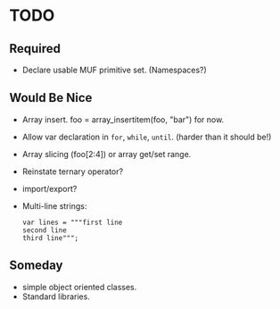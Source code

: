 TODO
====

Required
--------

- Declare usable MUF primitive set. (Namespaces?)


Would Be Nice
-------------

- Array insert.  foo = array_insertitem(foo, "bar") for now.
- Allow var declaration in `for`, `while`, `until`. (harder than it should be!)
- Array slicing (foo[2:4]) or array get/set range.
- Reinstate ternary operator?
- import/export?
- Multi-line strings:

    ```
    var lines = """first line
    second line
    third line""";
    ```


Someday
-------

- simple object oriented classes.
- Standard libraries.


